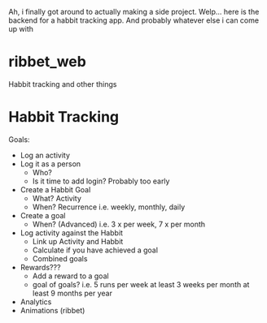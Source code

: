 Ah, i finally got around to actually making a side project. Welp... here is the backend for a habbit tracking app. And probably whatever else i can come up with

# ribbet_web
Habbit tracking and other things


# Habbit Tracking

Goals:
- Log an activity
- Log it as a person
    - Who?
    - Is it time to add login? Probably too early
- Create a Habbit Goal
    - What? Activity
    - When? Recurrence i.e. weekly, monthly, daily
- Create a goal
    - When? (Advanced) i.e. 3 x per week, 7 x per month
- Log activity against the Habbit
    - Link up Activity and Habbit
    - Calculate if you have achieved a goal
    - Combined goals
- Rewards???
    - Add a reward to a goal
    - goal of goals? i.e. 5 runs per week at least 3 weeks per month at least 9 months per year
- Analytics
- Animations (ribbet)